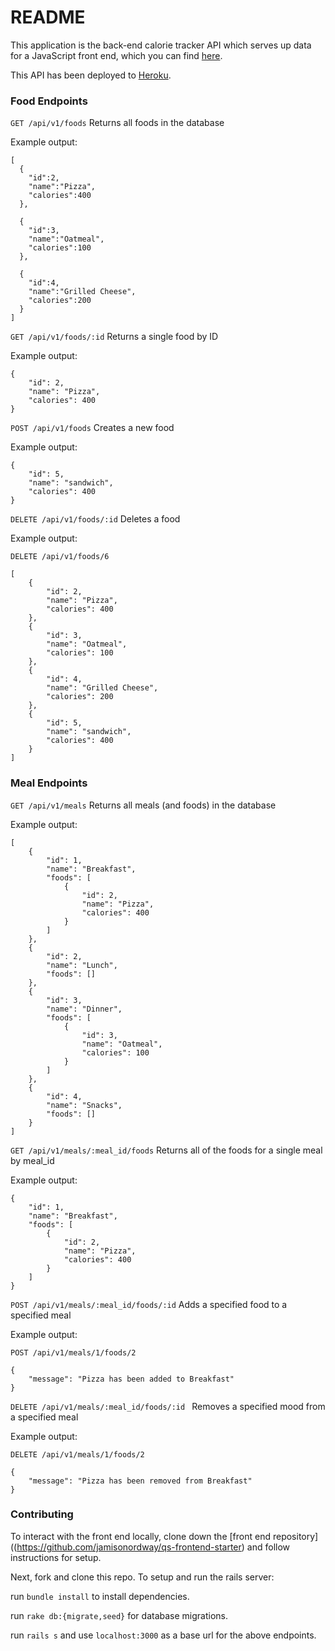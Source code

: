 # README

This application is the back-end calorie tracker API which serves up data for a JavaScript front end, which you can find [here](https://github.com/jamisonordway/qs-frontend-starter).

This API has been deployed to [Heroku](https://qs-rails-backend.herokuapp.com/).


### Food Endpoints

`GET /api/v1/foods`
Returns all foods in the database

Example output:

```
[
  {
    "id":2,
    "name":"Pizza",
    "calories":400
  },
  
  {
    "id":3,
    "name":"Oatmeal",
    "calories":100
  },
 
  {
    "id":4,
    "name":"Grilled Cheese",
    "calories":200
  }
]
```

`GET /api/v1/foods/:id`
Returns a single food by ID

Example output:

```
{
    "id": 2,
    "name": "Pizza",
    "calories": 400
}
```

`POST /api/v1/foods`
Creates a new food

Example output:

```
{
    "id": 5,
    "name": "sandwich",
    "calories": 400
}
```

`DELETE /api/v1/foods/:id`
Deletes a food 

Example output:

`DELETE /api/v1/foods/6`

```
[
    {
        "id": 2,
        "name": "Pizza",
        "calories": 400
    },
    {
        "id": 3,
        "name": "Oatmeal",
        "calories": 100
    },
    {
        "id": 4,
        "name": "Grilled Cheese",
        "calories": 200
    },
    {
        "id": 5,
        "name": "sandwich",
        "calories": 400
    }
]
```

### Meal Endpoints

`GET /api/v1/meals`
Returns all meals (and foods) in the database

Example output:

```
[
    {
        "id": 1,
        "name": "Breakfast",
        "foods": [
            {
                "id": 2,
                "name": "Pizza",
                "calories": 400
            }
        ]
    },
    {
        "id": 2,
        "name": "Lunch",
        "foods": []
    },
    {
        "id": 3,
        "name": "Dinner",
        "foods": [
            {
                "id": 3,
                "name": "Oatmeal",
                "calories": 100
            }
        ]
    },
    {
        "id": 4,
        "name": "Snacks",
        "foods": []
    }
]
```

`GET /api/v1/meals/:meal_id/foods`
Returns all of the foods for a single meal by meal_id

Example output:

```
{
    "id": 1,
    "name": "Breakfast",
    "foods": [
        {
            "id": 2,
            "name": "Pizza",
            "calories": 400
        }
    ]
}
```

`POST /api/v1/meals/:meal_id/foods/:id`
Adds a specified food to a specified meal

Example output:

``POST /api/v1/meals/1/foods/2``

```
{
    "message": "Pizza has been added to Breakfast"
}
```

`DELETE /api/v1/meals/:meal_id/foods/:id `
Removes a specified mood from a specified meal

Example output:

`DELETE /api/v1/meals/1/foods/2 `

```
{
    "message": "Pizza has been removed from Breakfast"
}
```

### Contributing

To interact with the front end locally, clone down the [front end repository]((https://github.com/jamisonordway/qs-frontend-starter) and follow instructions for setup.

Next, fork and clone this repo. To setup and run the rails server:

run `bundle install` to install dependencies.

run `rake db:{migrate,seed}` for database migrations.

run `rails s` and use `localhost:3000` as a base url for the above endpoints.
